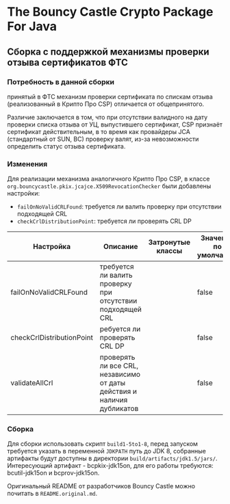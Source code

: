 # The Bouncy Castle Crypto Package For Java

## Сборка с поддержкой механизмы проверки отзыва сертификатов ФТС

### Потребность в данной сборки

принятый в ФТС механизм проверки сертификата по спискам отзыва (реализованный в Крипто Про CSP) отличается от
общепринятого.

Различие заключается в том, что при отсутствии валидного на дату проверки списка отзыва от УЦ, выпустившего сертификат,
CSP признаёт сертификат действительным, в то время как провайдеры JCA (стандартный от SUN, BC) проверку валят,
из-за невозможности определить статус отзыва сертификата.

### Изменения

Для реализации механизма аналогичного Крипто Про CSP, в классе `org.bouncycastle.pkix.jcajce.X509RevocationChecker` были
добавлены настройки:

- `failOnNoValidCRLFound`: требуется ли валить проверку при отсутствии подходящей CRL
- `checkCrlDistributionPoint`: требуется ли проверять CRL DP

| Настройка                 | Описание                                                               | Затронутые классы | Значение по умолчанию |
|---------------------------|------------------------------------------------------------------------|-------------------|-----------------------|
| failOnNoValidCRLFound     | требуется ли валить проверку при отсутствии подходящей CRL             |                   | false                 |
| checkCrlDistributionPoint | ребуется ли проверять CRL DP                                           |                   | false                 |
| validateAllCrl            | проверять ли все CRL, независимо от даты действия и наличия дубликатов |                   | false                 |

### Сборка

Для сборки использовать скрипт `build1-5to1-8`, перед запуском требуется указать в переменной `JDKPATH` путь до JDK 8,
собранные артифакты будут доступны в директории `build/artifacts/jdk1.5/jars/`.
Интересующий артифакт - bcpkix-jdk15on, для его работы требуются: bcutil-jdk15on и bcprov-jdk15on.

Оригинальный README от разработчиков Bouncy Castle можно почитать в `README.original.md`.